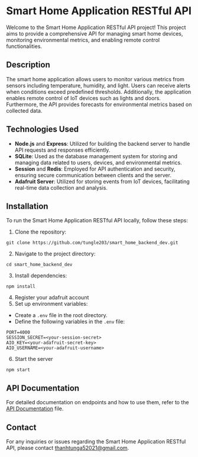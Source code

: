 # Smart Home Application RESTful API

Welcome to the Smart Home Application RESTful API project! This project aims to provide a comprehensive API for managing smart home devices, monitoring environmental metrics, and enabling remote control functionalities.

## Description

The smart home application allows users to monitor various metrics from sensors including temperature, humidity, and light. Users can receive alerts when conditions exceed predefined thresholds. Additionally, the application enables remote control of IoT devices such as lights and doors. Furthermore, the API provides forecasts for environmental metrics based on collected data.

## Technologies Used

- **Node.js** and **Express**: Utilized for building the backend server to handle API requests and responses efficiently.
- **SQLite**: Used as the database management system for storing and managing data related to users, devices, and environmental metrics.
- **Session** and **Redis**: Employed for API authentication and security, ensuring secure communication between clients and the server.
- **Adafruit Server**: Utilized for storing events from IoT devices, facilitating real-time data collection and analysis.

## Installation

To run the Smart Home Application RESTful API locally, follow these steps:

1. Clone the repository:
```
git clone https://github.com/tungle203/smart_home_backend_dev.git
```
2. Navigate to the project directory:
```
cd smart_home_backend_dev
```
3. Install dependencies:
```
npm install
```
4. Register your adafruit account
5. Set up environment variables:
- Create a `.env` file in the root directory.
- Define the following variables in the `.env` file:
```
PORT=4000
SESSION_SECRET=<your-session-secret>
AIO_KEY=<your-adafruit-secret-key>
AIO_USERNAME=<your-adafruit-username>
```
6. Start the server
```
npm start
```

## API Documentation

For detailed documentation on endpoints and how to use them, refer to the [API Documentation](https://documenter.getpostman.com/view/29642210/2s9YsT79GW) file.

## Contact
For any inquiries or issues regarding the Smart Home Application RESTful API, please contact thanhtunga52021@gmail.com.